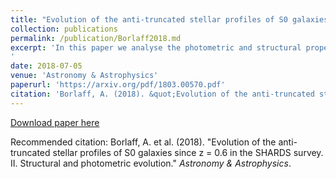 ```yaml
---
title: "Evolution of the anti-truncated stellar profiles of S0 galaxies since z = 0.6 in the SHARDS survey. II. Structural and photometric evolution."
collection: publications
permalink: /publication/Borlaff2018.md
excerpt: 'In this paper we analyse the photometric and structural properties of the first sample of lenticular galaxies with Type-III profiles obtained in Borlaff et al. (2017), corrected for PSF effects, beyond the local Universe (at 0.2 < z < 0.6). We found that the general structure of Type-III S0 galaxies does not present a significant change, although they do show a brightness dimming of ∼1.5 magnitudes since z∼0.6. These observations pose strong constraints to the proposed evolutionary models of this type of galaxies, ruling out high-redshift monolithic collapse as the main scenario for the formation of Type-III S0 galaxies. <a href="https://arxiv.org/pdf/1803.00570.pdf"><img src="https://borlaff.github.io/files/Amubreak_z.png" width="500">
'
date: 2018-07-05
venue: 'Astronomy & Astrophysics'
paperurl: 'https://arxiv.org/pdf/1803.00570.pdf'
citation: 'Borlaff, A. (2018). &quot;Evolution of the anti-truncated stellar profiles of S0 galaxies since z = 0.6 in the SHARDS survey. II. Structural and photometric evolution.&quot; <i>Astronomy & Astrophysics</i>.'
---
```


[Download paper here](https://arxiv.org/pdf/1803.00570.pdf)

Recommended citation: Borlaff, A. et al. (2018). "Evolution of the anti-truncated stellar profiles of S0 galaxies since z = 0.6 in the SHARDS survey. II. Structural and photometric evolution." <i>Astronomy & Astrophysics</i>.
